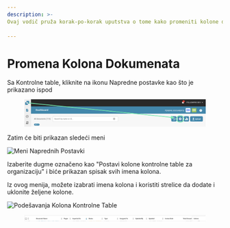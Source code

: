 ```yaml
---
description: >-
Ovaj vodič pruža korak-po-korak uputstva o tome kako promeniti kolone dokumenata sa kontrolne table u postavkama vaše organizacije. Naučite kako da prilagodite prikaz kontrolne table dodavanjem ili uklanjanjem kolona.

---
```


# Promena Kolona Dokumenata

Sa Kontrolne table, kliknite na ikonu Napredne postavke kao što je prikazano ispod

<figure><img src="../../.gitbook/assets/image (7).png" alt=""><figcaption></figcaption></figure>

Zatim će biti prikazan sledeći meni

![Meni Naprednih Postavki](https://lh7-us.googleusercontent.com/wWt5QbmwZf44enmOoLcofh6SvyYPiHTav9OiEog_m2xtnty6X73pFlhfdM9aglx89_pfbiACZx5BejagV-wAKwlDTuGoGNu5jgbcZ5djrZ_h1IgGp-8uaq8UHY-umjrs96hb4FZOzHFzdLasg2F_ftw)

Izaberite dugme označeno kao "Postavi kolone kontrolne table za organizaciju" i biće prikazan spisak svih imena kolona.

Iz ovog menija, možete izabrati imena kolona i koristiti strelice da dodate i uklonite željene kolone.

![Podešavanja Kolona Kontrolne Table](https://lh7-us.googleusercontent.com/cXnnrIR-y4TRDnRE9irGvvjnmkN-HSGEQTh7FiwsjRHzXF7FNjd-_gLO-m55fLlv6lVjk-VvThgdW5JWgqIVZSm5tfk3hC7xrj68uRE5OgIPMtYIrpxOhhYzk4OMibyDBqvHQ0VZaDAysZohlH8dxm8)

<div data-full-width="true">

<figure><img src="../../.gitbook/assets/image (6).png" alt=""><figcaption></figcaption></figure>

</div>
